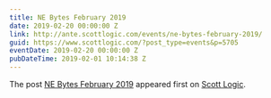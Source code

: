 ```yaml
---
title: NE Bytes February 2019
date: 2019-02-20 00:00:00 Z
link: http://ante.scottlogic.com/events/ne-bytes-february-2019/
guid: https://www.scottlogic.com/?post_type=events&p=5705
eventDate: 2019-02-20 00:00:00 Z
pubDateTime: 2019-02-01 10:14:38 Z
---
```


<p>The post <a rel="nofollow" href="http://ante.scottlogic.com/events/ne-bytes-february-2019/">NE Bytes February 2019</a> appeared first on <a rel="nofollow" href="http://ante.scottlogic.com">Scott Logic</a>.</p>